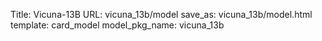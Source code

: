 Title: Vicuna-13B
URL: vicuna_13b/model
save_as: vicuna_13b/model.html
template: card_model
model_pkg_name: vicuna_13b

